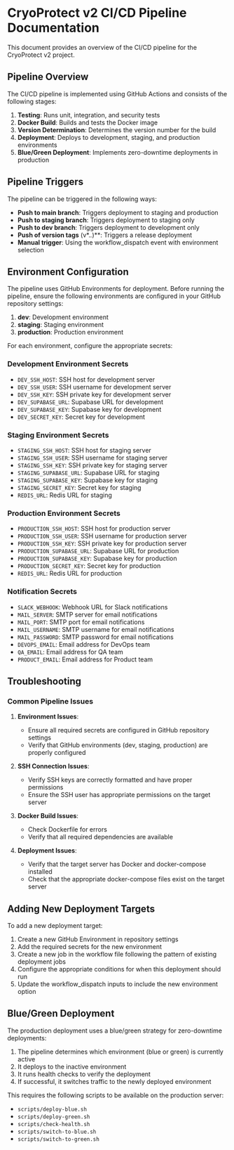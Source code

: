 # CryoProtect v2 CI/CD Pipeline Documentation

This document provides an overview of the CI/CD pipeline for the CryoProtect v2 project.

## Pipeline Overview

The CI/CD pipeline is implemented using GitHub Actions and consists of the following stages:

1. **Testing**: Runs unit, integration, and security tests
2. **Docker Build**: Builds and tests the Docker image
3. **Version Determination**: Determines the version number for the build
4. **Deployment**: Deploys to development, staging, and production environments
5. **Blue/Green Deployment**: Implements zero-downtime deployments in production

## Pipeline Triggers

The pipeline can be triggered in the following ways:

- **Push to main branch**: Triggers deployment to staging and production
- **Push to staging branch**: Triggers deployment to staging only
- **Push to dev branch**: Triggers deployment to development only
- **Push of version tags** (v*.*.*)**: Triggers a release deployment
- **Manual trigger**: Using the workflow_dispatch event with environment selection

## Environment Configuration

The pipeline uses GitHub Environments for deployment. Before running the pipeline, ensure the following environments are configured in your GitHub repository settings:

1. **dev**: Development environment
2. **staging**: Staging environment
3. **production**: Production environment

For each environment, configure the appropriate secrets:

### Development Environment Secrets
- `DEV_SSH_HOST`: SSH host for development server
- `DEV_SSH_USER`: SSH username for development server
- `DEV_SSH_KEY`: SSH private key for development server
- `DEV_SUPABASE_URL`: Supabase URL for development
- `DEV_SUPABASE_KEY`: Supabase key for development
- `DEV_SECRET_KEY`: Secret key for development

### Staging Environment Secrets
- `STAGING_SSH_HOST`: SSH host for staging server
- `STAGING_SSH_USER`: SSH username for staging server
- `STAGING_SSH_KEY`: SSH private key for staging server
- `STAGING_SUPABASE_URL`: Supabase URL for staging
- `STAGING_SUPABASE_KEY`: Supabase key for staging
- `STAGING_SECRET_KEY`: Secret key for staging
- `REDIS_URL`: Redis URL for staging

### Production Environment Secrets
- `PRODUCTION_SSH_HOST`: SSH host for production server
- `PRODUCTION_SSH_USER`: SSH username for production server
- `PRODUCTION_SSH_KEY`: SSH private key for production server
- `PRODUCTION_SUPABASE_URL`: Supabase URL for production
- `PRODUCTION_SUPABASE_KEY`: Supabase key for production
- `PRODUCTION_SECRET_KEY`: Secret key for production
- `REDIS_URL`: Redis URL for production

### Notification Secrets
- `SLACK_WEBHOOK`: Webhook URL for Slack notifications
- `MAIL_SERVER`: SMTP server for email notifications
- `MAIL_PORT`: SMTP port for email notifications
- `MAIL_USERNAME`: SMTP username for email notifications
- `MAIL_PASSWORD`: SMTP password for email notifications
- `DEVOPS_EMAIL`: Email address for DevOps team
- `QA_EMAIL`: Email address for QA team
- `PRODUCT_EMAIL`: Email address for Product team

## Troubleshooting

### Common Pipeline Issues

1. **Environment Issues**:
   - Ensure all required secrets are configured in GitHub repository settings
   - Verify that GitHub environments (dev, staging, production) are properly configured

2. **SSH Connection Issues**:
   - Verify SSH keys are correctly formatted and have proper permissions
   - Ensure the SSH user has appropriate permissions on the target server

3. **Docker Build Issues**:
   - Check Dockerfile for errors
   - Verify that all required dependencies are available

4. **Deployment Issues**:
   - Verify that the target server has Docker and docker-compose installed
   - Check that the appropriate docker-compose files exist on the target server

## Adding New Deployment Targets

To add a new deployment target:

1. Create a new GitHub Environment in repository settings
2. Add the required secrets for the new environment
3. Create a new job in the workflow file following the pattern of existing deployment jobs
4. Configure the appropriate conditions for when this deployment should run
5. Update the workflow_dispatch inputs to include the new environment option

## Blue/Green Deployment

The production deployment uses a blue/green strategy for zero-downtime deployments:

1. The pipeline determines which environment (blue or green) is currently active
2. It deploys to the inactive environment
3. It runs health checks to verify the deployment
4. If successful, it switches traffic to the newly deployed environment

This requires the following scripts to be available on the production server:
- `scripts/deploy-blue.sh`
- `scripts/deploy-green.sh`
- `scripts/check-health.sh`
- `scripts/switch-to-blue.sh`
- `scripts/switch-to-green.sh`